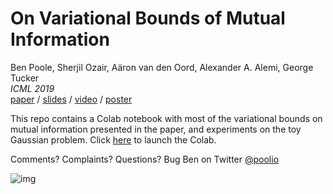 # On Variational Bounds of Mutual Information
Ben Poole, Sherjil Ozair, A&auml;ron van den Oord, Alexander A. Alemi, George Tucker<br/>
*ICML 2019*<br/>
[paper](https://arxiv.org/abs/1905.06922) / [slides](https://docs.google.com/presentation/d/1dz0AVBy6VDz7SU43m0IQjuJDviEuf3NpWSeIWov_DYc/present?usp=sharing) / [video](https://www.facebook.com/icml.imls/videos/2202320806483370/?t=2562) / [poster](https://drive.google.com/file/d/1C5ZYqSJRaOupQelqYgVbc9lJ7__0CDXA/view?usp=sharing)

This repo contains a Colab notebook with most of the variational bounds on mutual information presented in the paper, and experiments on the toy Gaussian problem. Click [here](https://colab.research.google.com/github/google-research/google-research/blob/master/vbmi/vbmi_demo.ipynb) to launch the Colab. 

Comments? Complaints? Questions? Bug Ben on Twitter [@poolio](https://twitter.com/poolio)

![img](https://i.imgur.com/1GH8Gfe.png)
